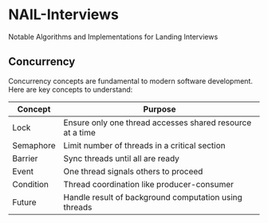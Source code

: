 # NAIL-Interviews
Notable Algorithms and Implementations for Landing Interviews

## Concurrency
Concurrency concepts are fundamental to modern software development. Here are key concepts to understand:

| Concept    | Purpose                                                   |
|------------|-----------------------------------------------------------|
| Lock       | Ensure only one thread accesses shared resource at a time |
| Semaphore  | Limit number of threads in a critical section             |
| Barrier    | Sync threads until all are ready                          |
| Event      | One thread signals others to proceed                      |
| Condition  | Thread coordination like producer-consumer                |
| Future     | Handle result of background computation using threads     |
